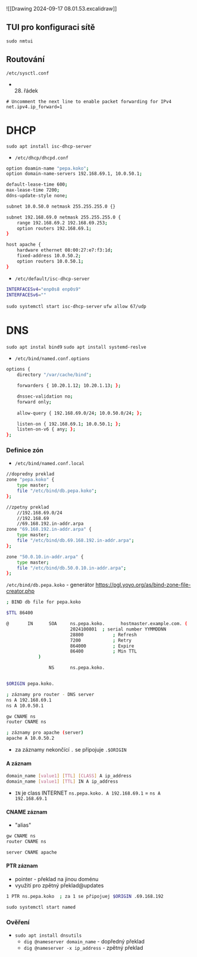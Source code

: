 ![[Drawing 2024-09-17 08.01.53.excalidraw]]

## TUI pro konfiguraci sítě
`sudo nmtui`

## Routování
`/etc/sysctl.conf`
- 28. řádek
```
# Uncomment the next line to enable packet forwarding for IPv4
net.ipv4.ip_forward=1
```


# DHCP
`sudo apt install isc-dhcp-server`
- `/etc/dhcp/dhcpd.conf`
```bash
option doamin-name "pepa.koko";
option domain-name-servers 192.168.69.1, 10.0.50.1;

default-lease-time 600;
max-lease-time 7200;
ddns-update-style none;

subnet 10.0.50.0 netmask 255.255.255.0 {}

subnet 192.168.69.0 netmask 255.255.255.0 {
	range 192.168.69.2 192.168.69.253;
	option routers 192.168.69.1;
}

host apache {
	hardware ethernet 08:00:27:e7:f3:1d;
	fixed-address 10.0.50.2;
	option routers 10.0.50.1;
}
```

- `/etc/default/isc-dhcp-server`
```bash
INTERFACESv4="enp0s8 enp0s9"
INTERFACESv6=""
```
`sudo systemctl start isc-dhcp-server`
`ufw allow 67/udp`

# DNS
`sudo apt instal bind9` `sudo apt install systemd-reslve`
- `/etc/bind/named.conf.options`
```bash
options {
	directory "/var/cache/bind";

	forwarders { 10.20.1.12; 10.20.1.13; };

	dnssec-validation no;
	forward only;
	
	allow-query { 192.168.69.0/24; 10.0.50.0/24; };

	listen-on { 192.168.69.1; 10.0.50.1; };
	listen-on-v6 { any; };
};
```

### Definice zón
- `/etc/bind/named.conf.local`
```bash
//dopredny preklad
zone "pepa.koko" {
	type master;
	file "/etc/bind/db.pepa.koko";
};

//zpetny preklad
	//192.168.69.0/24
	//192.168.69
	//69.168.192.in-addr.arpa
zone "69.168.192.in-addr.arpa" {
	type master;
	file "/etc/bind/db.69.168.192.in-addr.arpa";
};

zone "50.0.10.in-addr.arpa" {
	type master;
	file "/etc/bind/db.50.0.10.in-addr.arpa";
};
```

`/etc/bind/db.pepa.koko` - generátor https://pgl.yoyo.org/as/bind-zone-file-creator.php
```bash
; BIND db file for pepa.koko

$TTL 86400

@       IN      SOA     ns.pepa.koko.      hostmaster.example.com. (
                        2024100801	; serial number YYMMDDNN
                        28800           ; Refresh
                        7200            ; Retry
                        864000          ; Expire
                        86400           ; Min TTL
			)

                NS      ns.pepa.koko. 


$ORIGIN pepa.koko.

; záznamy pro router - DNS server
ns A 192.168.69.1
ns A 10.0.50.1

gw CNAME ns
router CNAME ns

; záznamy pro apache (server)
apache A 10.0.50.2
```

- za záznamy nekončící `.` se připojuje `.$ORIGIN`
#### A záznam
```bash
domain_name [value1] [TTL] [CLASS] A ip_address
domain_name [value1] [TTL] IN A ip_address
```
- `IN` je class INTERNET
`ns.pepa.koko. A 192.168.69.1` = `ns A 192.168.69.1`

#### CNAME záznam
- "alias"
```bash
gw CNAME ns
router CNAME ns

server CNAME apache
```

#### PTR záznam
- pointer - překlad na jinou doménu
- využití pro zpětný překlad@updates
```bash
1 PTR ns.pepa.koko  ; za 1 se připojuej $ORIGIN .69.168.192
```


`sudo systemctl start named`


### Ověření
- `sudo apt install dnsutils`
	- `dig @nameserver domain_name` - dopředný překlad
	- `dig @nameserver -x ip_address` - zpětný překlad